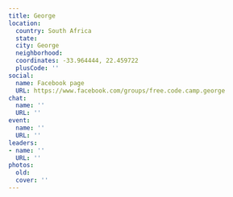 ```yaml
---
title: George
location:
  country: South Africa
  state: 
  city: George
  neighborhood: 
  coordinates: -33.964444, 22.459722
  plusCode: ''
social:
  name: Facebook page
  URL: https://www.facebook.com/groups/free.code.camp.george
chat:
  name: ''
  URL: ''
event:
  name: ''
  URL: ''
leaders:
- name: ''
  URL: ''
photos:
  old: 
  cover: ''
---
```

